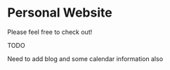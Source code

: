 # Personal Website

Please feel free to check out!

TODO

Need to add blog and some calendar information also
